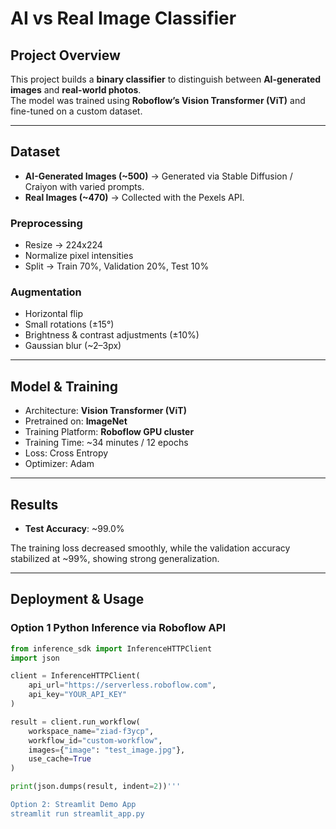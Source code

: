#  AI vs Real Image Classifier

##  Project Overview
This project builds a **binary classifier** to distinguish between **AI-generated images** and **real-world photos**.  
The model was trained using **Roboflow’s Vision Transformer (ViT)** and fine-tuned on a custom dataset.

---

##  Dataset
- **AI-Generated Images (~500)** → Generated via Stable Diffusion / Craiyon with varied prompts.  
- **Real Images (~470)** → Collected with the Pexels API.  

### Preprocessing
- Resize → 224x224
- Normalize pixel intensities
- Split → Train 70%, Validation 20%, Test 10%

### Augmentation
- Horizontal flip
- Small rotations (±15°)
- Brightness & contrast adjustments (±10%)
- Gaussian blur (~2–3px)

---

##  Model & Training
- Architecture: **Vision Transformer (ViT)**
- Pretrained on: **ImageNet**
- Training Platform: **Roboflow GPU cluster**
- Training Time: ~34 minutes / 12 epochs
- Loss: Cross Entropy
- Optimizer: Adam

---

## Results
- **Test Accuracy**: ~99.0%  

The training loss decreased smoothly, while the validation accuracy stabilized at ~99%, showing strong generalization.

---

## Deployment & Usage

### Option 1 Python Inference via Roboflow API
```python
from inference_sdk import InferenceHTTPClient
import json

client = InferenceHTTPClient(
    api_url="https://serverless.roboflow.com",
    api_key="YOUR_API_KEY"
)

result = client.run_workflow(
    workspace_name="ziad-f3ycp",
    workflow_id="custom-workflow",
    images={"image": "test_image.jpg"},
    use_cache=True
)

print(json.dumps(result, indent=2))'''

Option 2: Streamlit Demo App
streamlit run streamlit_app.py
